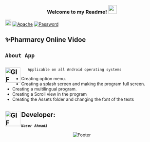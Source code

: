 <h3 align="center">
  
  Welcome to my Readme!
  <img src="https://media.giphy.com/media/hvRJCLFzcasrR4ia7z/giphy.gif" width="28">
  
</h3>

[<img alt="github" src="https://img.shields.io/badge/github-NARI1108/onlineparmacy-8da0cb?logo=github" height="20">](https://github.com/NARI1108/online-pharmacy)
[![Apache](https://img.shields.io/badge/license-Apache-blue.svg)](https://github.com/NARI1108/online-pharmacy/blob/master/LICENSE)
[![Password](https://img.shields.io/badge/Vidoe-onlineparmacy-red.svg)](https://github.com/NARI1108/TIC-TAC-TOE/files/11415353/TicTacToe.zip)
## ✨Pharmarcy Online Vidoe

## <code><strong>About App</strong></code> ##

## <img align="left" alt="GIF" height="50px" src="https://www.toptimenet.com/images/setting.gif"/>  

  <ul>
        
       Applicable on all Android operating systems
          
  </ul> 
 <ul>
    <li>
         Creating option menu.
    </li>
    <li>
         Creating a splash screen and making the program full screen.
    </li>
    <li>
         Creating a multilingual program.
    </li>
    <li>
         Creating a Scroll view in the program
    </li>
  <li>
         Creating the Assets folder and changing the font of the texts
  </li>
</ul>


##  <img align="left" alt="GIF" height="50px" src="https://cdn.dribbble.com/users/2131993/screenshots/4948736/thoughtworks-gif_dribbble.gif"/>    Developer:


   <code><em><strong>Naser Ahmadi</strong></em></code>


<div align="center">
  <img src="https://readme-typing-svg.herokuapp.com?font=Dancing+Script&size=30&color=F38F02&center=true&vCenter=true&width=300&height=50&lines=Thanks+for+your+visit!;Have+a+nice+day!;" alt="Footer"></img>
  </div>

